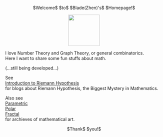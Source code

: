 <script
  src="https://cdn.mathjax.org/mathjax/latest/MathJax.js?config=TeX-AMS-MML_HTMLorMML"
  type="text/javascript">
</script>
<p align="center">
$Welcome$ $to$ $Blade(Zhen)'s$ $Homepage!$
</p> 
<p align="center"><img src= "https://user-images.githubusercontent.com/66701331/182988392-6dc55f54-b27b-414b-a433-48f172b1209d.png" width="100" height="100" ></p>

I love Number Theory and Graph Theory, or general combinatorics.
<br/>
Here I want to share some fun stuffs about math. 
<p/>

(...still being developed...)

See 
<br/>
<a href="https://github.com/BladeZhenLei/Riemann-Hypothesis/blob/main/README.md"> Introduction to Riemann Hypothesis </a>
<br/>
for blogs about Riemann Hypothesis, the Biggest Mystery in Mathematics. 

Also see
<br/>
<a href="https://bladezhenlei.github.io/Gallery-Parametric/"> Parametric </a>
<br/>
<a href="https://bladezhenlei.github.io/Gallery-Polar/"> Polar </a>
<br/>
<a href="https://bladezhenlei.github.io/Gallery-Fractal/"> Fractal </a>
<br/>
for archieves of mathematical art.

<p align="center">
$Thank$ $you!$
</p>
